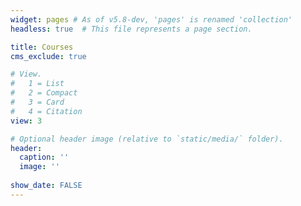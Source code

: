 ```yaml
---
widget: pages # As of v5.8-dev, 'pages' is renamed 'collection'
headless: true  # This file represents a page section.

title: Courses
cms_exclude: true

# View.
#   1 = List
#   2 = Compact
#   3 = Card
#   4 = Citation
view: 3

# Optional header image (relative to `static/media/` folder).
header:
  caption: ''
  image: ''
  
show_date: FALSE
---
```

